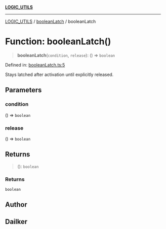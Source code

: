 [**LOGIC_UTILS**](../../README.md)

***

[LOGIC_UTILS](../../README.md) / [booleanLatch](../README.md) / booleanLatch

# Function: booleanLatch()

> **booleanLatch**(`condition`, `release`): () => `boolean`

Defined in: [booleanLatch.ts:5](https://github.com/dailker/everyutil/blob/c55c841d32caf5da88acfcc363073946269cfe27/src/logic/booleanLatch.ts#L5)

Stays latched after activation until explicitly released.

## Parameters

### condition

() => `boolean`

### release

() => `boolean`

## Returns

> (): `boolean`

### Returns

`boolean`

## Author

## Dailker
